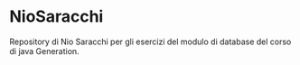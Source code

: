 # NioSaracchi
Repository di Nio Saracchi per gli esercizi del modulo di database del corso di java Generation.